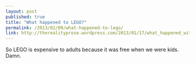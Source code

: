 ```yaml
---
layout: post
published: true
title: "What happened to LEGO?"
permalink: /2013/02/09/what-happened-to-lego/
link: http://therealityprose.wordpress.com/2013/01/17/what_happened_with_lego/
---
```


So LEGO is expensive to adults because it was free when we were kids. Damn.